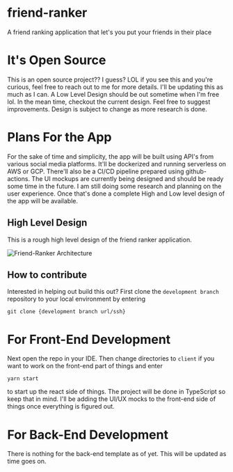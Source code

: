 # friend-ranker
A friend ranking application that let's you put your friends in their place 

# It's Open Source
This is an open source project?? I guess? LOL if you see this and you're curious, feel free to reach out to me for more details. 
I'll be updating this as much as I can. A Low Level Design should be out sometime when I'm free lol. In the mean time, checkout the current design. 
Feel free to suggest improvements. Design is subject to change as more research is done.

# Plans For the App
For the sake of time and simplicity, the app will be built using API's from various social media platforms. It'll be dockerized and running serverless on AWS or GCP. There'll also be a CI/CD pipeline prepared using github-actions.
The UI mockups are currently being designed and should be ready some time in the future. I am still doing some research and planning on the user experience. Once that's done a complete High and Low level design of the app will be available. 

## High Level Design
This is a rough high level design of the friend ranker application.

![Friend-Ranker Architecture](https://user-images.githubusercontent.com/61554248/141692748-f48877ed-b6a6-49ad-867d-7b77549b4b7d.png)


## How to contribute
Interested in helping out build this out? 
First clone the `development branch` repository to your local environment  by entering 

`git clone {development branch url/ssh} `

# For Front-End Development
Next open the repo in your IDE. Then change directories to `client` if you want to work on the front-end part of things and enter 

`yarn start`

to start up the react side of things. The project will be done in TypeScript so keep that in mind. I'll be adding the UI/UX mocks to the front-end side of things once everything is figured out.

# For Back-End Development
There is nothing for the back-end template as of yet. This will be updated as time goes on.
